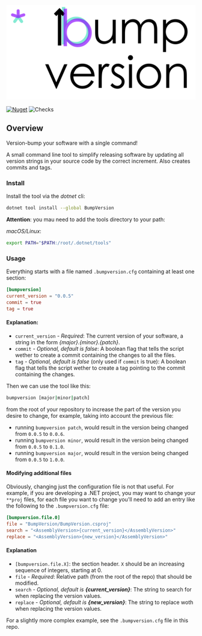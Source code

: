 ![bumpversion](Images/GitHub-VersionBump.png)

[![Nuget](https://img.shields.io/nuget/v/bumpversion?color=B159FE&logoColor=84EBD4&style=flat-square)](https://www.nuget.org/packages/BumpVersion/) ![Checks](https://img.shields.io/github/checks-status/lockdownblog/bumpversion/main?color=84EBD4&logoColor=84EBD4&style=flat-square)


## Overview

Version-bump your software with a single command!

A small command line tool to simplify releasing software by updating all version strings in your source code by the correct increment. Also creates
commits and tags.

### Install

Install the tool via the *dotnet* cli:

```bash
dotnet tool install --global BumpVersion
```

**Attention**: you mau need to add the tools directory to your path:  

*macOS/Linux*:  
```bash
export PATH="$PATH:/root/.dotnet/tools"
```

### Usage

Everything starts with a file named `.bumpversion.cfg` containing at least one section:

```toml
[bumpversion]
current_version = "0.0.5"
commit = true
tag = true
```

#### Explanation:

 - `current_version` - *Required*: The current version of your software, a string in the form *{major}.{minor}.{patch}*.
 - `commit` - *Optional, default is false*: A boolean flag that tells the script wether to create a commit containing the changes to all the files.
 - `tag` - *Optional, default is false* (only used if `commit` is true): A boolean flag that tells the script wether to create a tag pointing to the commit containing the changes.

Then we can use the tool like this:  

```bash
bumpversion [major|minor|patch]
```

from the root of your repository to increase the part of the version you desire to change, for example, taking into account the previous file: 
 - running `bumpversion patch`, would result in the version being changed from `0.0.5` to `0.0.6`.
 - running `bumpversion minor`, would result in the version being changed from `0.0.5` to `0.1.0`.
 - running `bumpversion major`, would result in the version being changed from `0.0.5` to `1.0.0`.

#### Modifying additional files  

Obviously, changing just the configuration file is not that useful. For example, if you are developing a .NET project, you may want to change your `**proj` files, for each file you want to change you'll need to add an entry like the following to the `.bumpversion.cfg` file:  

```toml
[bumpversion.file.0]
file = "BumpVersion/BumpVersion.csproj"
search = "<AssemblyVersion>{current_version}</AssemblyVersion>"
replace = "<AssemblyVersion>{new_version}</AssemblyVersion>"
```

#### Explanation
 - `[bumpversion.file.X]`: the section header. `X` should be an increasing sequence of integers, starting at 0.
 - `file` - *Required*: Relative path (from the root of the repo) that should be modified.
 - `search` - *Optional, default is **{current_version}***: The string to search for when replacing the version values.
 - `replace` - *Optional, default is **{new_version}***: The string to replace woth when replacing the version values.

For a slightly more complex example, see the `.bumpversion.cfg` file in this repo.



